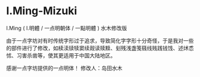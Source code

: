 # I.Ming-Mizuki
I.Ming ( I.明體 / 一点明朝体 / 一點明體 ) 水木修改版

由于一点字坊对有时传统字形过于追求，导致简化字字形十分奇怪，于是我对一些的部件进行了修改，如椟渎牍犊窦续觌读赎黩、刬残浅盏笺篯线贱践钱饯、述炢怸怵、习害杀凿等，使其更适用于中国大陆地区。

感谢一点字坊提供的一点明体！
修改人：岛田水木
